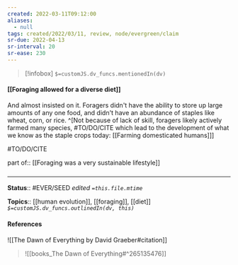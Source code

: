 ```yaml
---
created: 2022-03-11T09:12:00 
aliases:
  - null
tags: created/2022/03/11, review, node/evergreen/claim
sr-due: 2022-04-13
sr-interval: 20
sr-ease: 230
---
```

> [!infobox]
`$=customJS.dv_funcs.mentionedIn(dv)`

#### [[Foraging allowed for a diverse diet]] 

And almost insisted on it. Foragers didn't have the ability to store up large amounts of any one food, and didn't have an abundance of staples like wheat, corn, or rice.
^[Not because of lack of skill, foragers likely actively farmed many species, #TO/DO/CITE which lead to the development of what we know as the staple crops today: [[Farming domesticated humans]]]


#TO/DO/CITE 

part of:: [[Foraging was a very sustainable lifestyle]]
### <hr class="footnote"/>

**Status**:: #EVER/SEED 
*edited `=this.file.mtime`*

**Topics**:: [[human evolution]], [[foraging]], [[diet]]
*`$=customJS.dv_funcs.outlinedIn(dv, this)`*

#### References

![[The Dawn of Everything by David Graeber#citation]]

> ![[books_The Dawn of Everything#^265135476]]